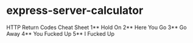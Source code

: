 # express-server-calculator

HTTP Return Codes Cheat Sheet
1** Hold On
2** Here You Go
3** Go Away
4** You Fucked Up
5** I Fucked Up